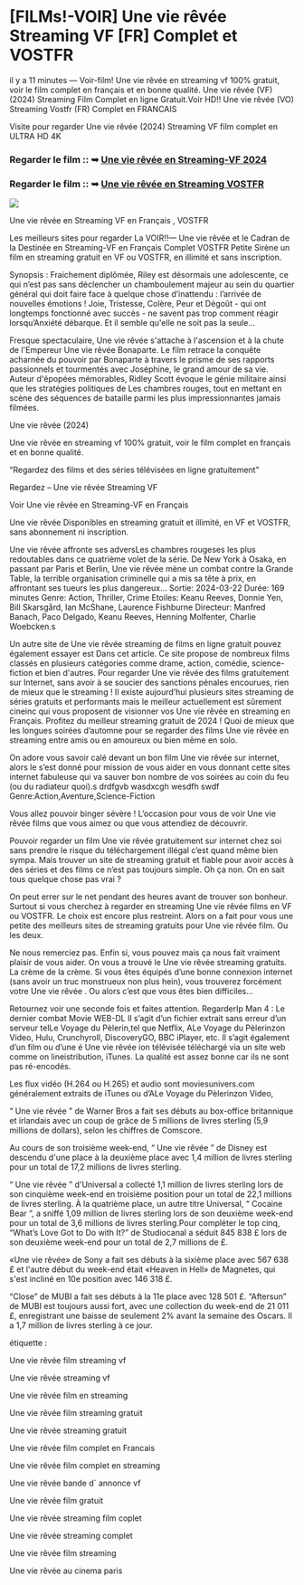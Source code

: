 # [FILMs!-VOIR] Une vie rêvée Streaming VF [FR] Complet et VOSTFR

il y a 11 minutes — Voir-film! Une vie rêvée en streaming vf 100% gratuit, voir le film complet en français et en bonne qualité. Une vie rêvée (VF) (2024) Streaming Film Complet en ligne Gratuit.Voir HD!! Une vie rêvée (VO) Streaming Vostfr (FR) Complet en FRANCAIS

Visite pour regarder Une vie rêvée (2024) Streaming VF film complet en ULTRA HD 4K

### Regarder le film :: ➥ [Une vie rêvée en Streaming-VF 2024](https://t.co/Ebrki4RU7h)

### Regarder le film :: ➥ [Une vie rêvée en Streaming VOSTFR](https://t.co/Ebrki4RU7h)

<p dir="auto"><a href="https://t.co/Ebrki4RU7h" title="PLAYNOW" rel="nofollow"><img src="https://i.imgur.com/jhNGoEt.gif" style="max-width: 100%;"></a></p>

Une vie rêvée en Streaming VF en Français , VOSTFR

Les meilleurs sites pour regarder La VOIR!!— Une vie rêvée et le Cadran de la Destinée en Streaming-VF en Français Complet VOSTFR Petite Sirène un film en streaming gratuit en VF ou VOSTFR, en illimité et sans inscription.

Synopsis : Fraichement diplômée, Riley est désormais une adolescente, ce qui n’est pas sans déclencher un chamboulement majeur au sein du quartier général qui doit faire face à quelque chose d’inattendu : l’arrivée de nouvelles émotions ! Joie, Tristesse, Colère, Peur et Dégoût - qui ont longtemps fonctionné avec succès - ne savent pas trop comment réagir lorsqu’Anxiété débarque. Et il semble qu'elle ne soit pas la seule...

Fresque spectaculaire, Une vie rêvée s'attache à l'ascension et à la chute de l'Empereur Une vie rêvée Bonaparte. Le film retrace la conquête acharnée du pouvoir par Bonaparte à travers le prisme de ses rapports passionnels et tourmentés avec Joséphine, le grand amour de sa vie. Auteur d'épopées mémorables, Ridley Scott évoque le génie militaire ainsi que les stratégies politiques de Les chambres rouges, tout en mettant en scène des séquences de bataille parmi les plus impressionnantes jamais filmées.

Une vie rêvée (2024)

Une vie rêvée en streaming vf 100% gratuit, voir le film complet en français et en bonne qualité.

“Regardez des films et des séries télévisées en ligne gratuitement”

Regardez – Une vie rêvée Streaming VF

Voir Une vie rêvée en Streaming-VF en Français

Une vie rêvée Disponibles en streaming gratuit et illimité, en VF et VOSTFR, sans abonnement ni inscription.

Une vie rêvée affronte ses adversLes chambres rougeses les plus redoutables dans ce quatrième volet de la série. De New York à Osaka, en passant par Paris et Berlin, Une vie rêvée mène un combat contre la Grande Table, la terrible organisation criminelle qui a mis sa tête à prix, en affrontant ses tueurs les plus dangereux... Sortie: 2024-03-22 Durée: 169 minutes Genre: Action, Thriller, Crime Etoiles: Keanu Reeves, Donnie Yen, Bill Skarsgård, Ian McShane, Laurence Fishburne Directeur: Manfred Banach, Paco Delgado, Keanu Reeves, Henning Molfenter, Charlie Woebcken.s

Un autre site de Une vie rêvée streaming de films en ligne gratuit pouvez également essayer est Dans cet article. Ce site propose de nombreux films classés en plusieurs catégories comme drame, action, comédie, science-fiction et bien d'autres. Pour regarder Une vie rêvée des films gratuitement sur Internet, sans avoir à se soucier des sanctions pénales encourues, rien de mieux que le streaming ! Il existe aujourd’hui plusieurs sites streaming de séries gratuits et performants mais le meilleur actuellement est sûrement cineinc qui vous proposent de visionner vos Une vie rêvée en streaming en Français. Profitez du meilleur streaming gratuit de 2024 ! Quoi de mieux que les longues soirées d’automne pour se regarder des films Une vie rêvée en streaming entre amis ou en amoureux ou bien même en solo.

On adore vous savoir calé devant un bon film Une vie rêvée sur internet, alors le s’est donné pour mission de vous aider en vous donnant cette sites internet fabuleuse qui va sauver bon nombre de vos soirées au coin du feu (ou du radiateur quoi).s drdfgvb wasdxcgh wesdfh swdf Genre:Action,Aventure,Science-Fiction

Vous allez pouvoir binger sévère ! L’occasion pour vous de voir Une vie rêvée films que vous aimez ou que vous attendiez de découvrir.

Pouvoir regarder un film Une vie rêvée gratuitement sur internet chez soi sans prendre le risque du téléchargement illégal c’est quand même bien sympa. Mais trouver un site de streaming gratuit et fiable pour avoir accès à des séries et des films ce n’est pas toujours simple. Oh ça non. On en sait tous quelque chose pas vrai ?

On peut errer sur le net pendant des heures avant de trouver son bonheur. Surtout si vous cherchez à regarder en streaming Une vie rêvée films en VF ou VOSTFR. Le choix est encore plus restreint. Alors on a fait pour vous une petite des meilleurs sites de streaming gratuits pour Une vie rêvée film. Ou les deux.

Ne nous remerciez pas. Enfin si, vous pouvez mais ça nous fait vraiment plaisir de vous aider. On vous a trouvé le Une vie rêvée streaming gratuits. La crème de la crème. Si vous êtes équipés d’une bonne connexion internet (sans avoir un truc monstrueux non plus hein), vous trouverez forcément votre Une vie rêvée . Ou alors c’est que vous êtes bien difficiles…

Retournez voir une seconde fois et faites attention. RegarderIp Man 4 : Le dernier combat Movie WEB-DL Il s’agit d’un fichier extrait sans erreur d’un serveur telLe Voyage du Pèlerin,tel que Netflix, ALe Voyage du Pèlerinzon Video, Hulu, Crunchyroll, DiscoveryGO, BBC iPlayer, etc. Il s’agit également d’un film ou d’une é Une vie rêvée ion télévisée téléchargé via un site web comme on lineistribution, iTunes. La qualité est assez bonne car ils ne sont pas ré-encodés.

Les flux vidéo (H.264 ou H.265) et audio sont moviesunivers.com généralement extraits de iTunes ou d’ALe Voyage du Pèlerinzon Video,

“ Une vie rêvée ” de Warner Bros a fait ses débuts au box-office britannique et irlandais avec un coup de grâce de 5 millions de livres sterling (5,9 millions de dollars), selon les chiffres de Comscore.

Au cours de son troisième week-end, “ Une vie rêvée ” de Disney est descendu d'une place à la deuxième place avec 1,4 million de livres sterling pour un total de 17,2 millions de livres sterling.

“ Une vie rêvée ” d'Universal a collecté 1,1 million de livres sterling lors de son cinquième week-end en troisième position pour un total de 22,1 millions de livres sterling. À la quatrième place, un autre titre Universal, “ Cocaine Bear ”, a sniffé 1,09 million de livres sterling lors de son deuxième week-end pour un total de 3,6 millions de livres sterling.Pour compléter le top cinq, “What’s Love Got to Do with It?” de Studiocanal a séduit 845 838 £ lors de son deuxième week-end pour un total de 2,7 millions de £.

«Une vie rêvée» de Sony a fait ses débuts à la sixième place avec 567 638 £ et l'autre début du week-end était «Heaven in Hell» de Magnetes, qui s'est incliné en 10e position avec 146 318 £.

“Close” de MUBI a fait ses débuts à la 11e place avec 128 501 £. “Aftersun” de MUBI est toujours aussi fort, avec une collection du week-end de 21 011 £, enregistrant une baisse de seulement 2% avant la semaine des Oscars. Il a 1,7 million de livres sterling à ce jour.

étiquette :

Une vie rêvée film streaming vf

Une vie rêvée streaming vf

Une vie rêvée film en streaming

Une vie rêvée film streaming gratuit

Une vie rêvée streaming gratuit

Une vie rêvée film complet en Francais

Une vie rêvée film complet en streaming

Une vie rêvée bande d` annonce vf

Une vie rêvée film gratuit

Une vie rêvée streaming film coplet

Une vie rêvée streaming complet

Une vie rêvée film streaming

Une vie rêvée au cinema paris
